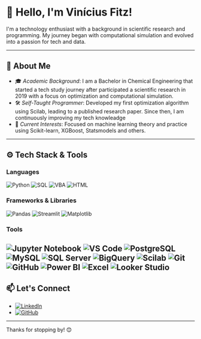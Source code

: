 # 👋 Hello, I'm Vinícius Fitz!

I'm a technology enthusiast with a background in scientific research and programming. My journey began with computational simulation and evolved into a passion for tech and data.

---

## 🔭 About Me

- 🎓 *Academic Background*: I am a Bachelor in Chemical Engineering that started a tech study journey after participated a scientific research in 2019 with a focus on optimization and computational simulation.
- 🛠️ *Self-Taught Programmer*: Developed my first optimization algorithm using Scilab, leading to a published research paper. Since then, I am continuously improving my tech knowleadge
- 🌱 *Current Interests*: Focused on machine learning theory and practice using Scikit-learn, XGBoost, Statsmodels and others.

---

## ⚙️ Tech Stack & Tools

### Languages
![Python](https://img.shields.io/badge/-Python-3776AB?style=for-the-badge&logo=python&logoColor=white)
![SQL](https://img.shields.io/badge/-SQL-4479A1?style=for-the-badge&logo=postgresql&logoColor=white)
![VBA](https://img.shields.io/badge/-VBA-217346?style=for-the-badge&logo=microsoft-excel&logoColor=white)
![HTML](https://img.shields.io/badge/-HTML-E34F26?style=for-the-badge&logo=html5&logoColor=white)

### Frameworks & Libraries
![Pandas](https://img.shields.io/badge/-Pandas-150458?style=for-the-badge&logo=pandas&logoColor=white)
![Streamlit](https://img.shields.io/badge/-Streamlit-FF4B4B?style=for-the-badge&logo=streamlit&logoColor=white)
![Matplotlib](https://img.shields.io/badge/-Matplotlib-11557C?style=for-the-badge)

### Tools
![Jupyter Notebook](https://img.shields.io/badge/-Jupyter_Notebook-F37626?style=for-the-badge&logo=jupyter&logoColor=white)
![VS Code](https://img.shields.io/badge/-VS_Code-007ACC?style=for-the-badge&logo=visual-studio-code&logoColor=white)
![PostgreSQL](https://img.shields.io/badge/-PostgreSQL-336791?style=for-the-badge&logo=postgresql&logoColor=white)
![MySQL](https://img.shields.io/badge/-MySQL-4479A1?style=for-the-badge&logo=mysql&logoColor=white)
![SQL Server](https://img.shields.io/badge/-SQL_Server-CC2927?style=for-the-badge&logo=microsoft-sql-server&logoColor=white)
![BigQuery](https://img.shields.io/badge/-BigQuery-4285F4?style=for-the-badge&logo=google-cloud&logoColor=white)
![Scilab](https://img.shields.io/badge/-Scilab-009ACC?style=for-the-badge)
![Git](https://img.shields.io/badge/-Git-F05032?style=for-the-badge&logo=git&logoColor=white)
![GitHub](https://img.shields.io/badge/-GitHub-181717?style=for-the-badge&logo=github&logoColor=white)
![Power BI](https://img.shields.io/badge/-Power_BI-F2C811?style=for-the-badge&logo=power-bi&logoColor=white)
![Excel](https://img.shields.io/badge/-Excel-217346?style=for-the-badge&logo=microsoft-excel&logoColor=white)
![Looker Studio](https://img.shields.io/badge/-Looker_Studio-4285F4?style=for-the-badge&logo=google-analytics&logoColor=white)
---

## 📫 Let's Connect

- [![LinkedIn](https://img.shields.io/badge/-LinkedIn-0A66C2?style=for-the-badge&logo=linkedin&logoColor=white)](https://www.linkedin.com/in/viniciusfitzbregenski)
- [![GitHub](https://img.shields.io/badge/-GitHub-181717?style=for-the-badge&logo=github&logoColor=white)](https://github.com/Vinicius-FBr)

---

Thanks for stopping by! 😊
